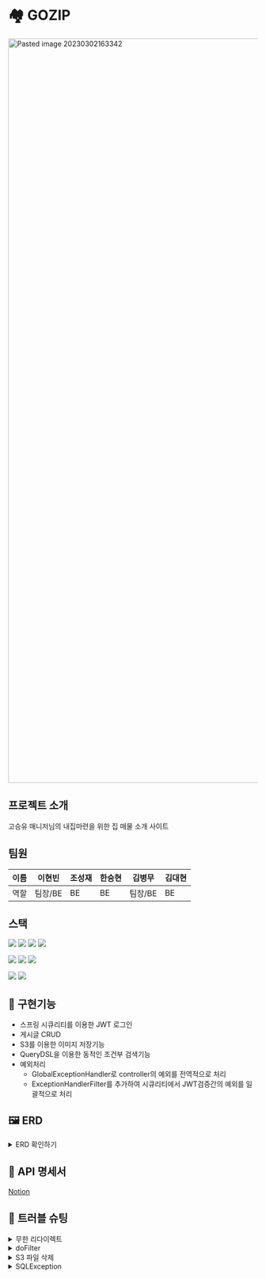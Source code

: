 # 🏘️  GOZIP  
<img width="1502" alt="Pasted image 20230302163342" src="https://user-images.githubusercontent.com/118401337/222367962-8f5f0a43-242b-4db8-b55d-1aedc6d75f01.png">

## 프로젝트 소개  
고승유 매니저님의 내집마련을 위한 집 매물 소개 사이트  

## 팀원 
|이름|이현빈|조성재|한승현|김병무|김대현|  
|--|--|--|--|--|--|
|역할|팀장/BE|BE|BE|팀장/BE|BE|  

## 스택  
<img src="https://img.shields.io/badge/SpringBoot-6DB33F?style=for-the-badge&logo=Spring Boot&logoColor=white">  <img src="https://img.shields.io/badge/SpringSecurity-6DB33F?style=for-the-badge&logo=Spring Security&logoColor=white">  <img src="https://img.shields.io/badge/Gradle-02303A?style=for-the-badge&logo=Gradle&logoColor=white">  <img src="https://img.shields.io/badge/MySQL-4479A1?style=for-the-badge&logo=MySQL&logoColor=white">  

<img src="https://img.shields.io/badge/AmazonRDS-527FFF?style=for-the-badge&logo=Amazon RDS&logoColor=white">  <img src="https://img.shields.io/badge/AmazonEC2-FF9900?style=for-the-badge&logo=Amazon EC2&logoColor=white">  <img src="https://img.shields.io/badge/AmazonS3-569A31?style=for-the-badge&logo=Amazon S3&logoColor=white">   

<img src="https://img.shields.io/badge/GitHub-181717?style=for-the-badge&logo=GitHub&logoColor=white">  <img src="https://img.shields.io/badge/Postman-FF6C37?style=for-the-badge&logo=Postman&logoColor=white">  

## 📌  구현기능 
- 스프링 시큐리티를 이용한 JWT 로그인  
- 게시글 CRUD  
- S3를 이용한 이미지 저장기능  
- QueryDSL을 이용한 동적인 조건부 검색기능  
- 예외처리  
  - GlobalExceptionHandler로 controller의 예외를 전역적으로 처리  
  - ExceptionHandlerFilter를 추가하여 시큐리티에서 JWT검증간의 예외를 일괄적으로 처리  

## 🖼️  ERD  
<details>
<summary>ERD 확인하기</summary>
<div markdown="1">

<img width="720" alt="Pasted image 20230302162030" src="https://user-images.githubusercontent.com/118401337/222367893-2dc3d1f9-bc2c-42f7-b359-352a6a7a8e4b.png">

</div>
</details>

## 📃  API 명세서  
[Notion](https://www.notion.so/7a1a103555b74c8cbe12e3b12eba30ff?v=fb7bfa51c3d44dc8bb90403e3f4a8b3e&pvs=4)

## 📍  트러블 슈팅    
<details>
<summary>무한 리다이렉트</summary>
<div markdown="1">

  - 문제점
    - 로그인 시 POST요청을 보내는데 콘솔에서는 GET요청을 받은 것으로 인식됨
- 원인
    - 검색결과 포스트맨은 서버로부터 리다이렉트 요청이 오면 GET요청을 반환한다는 사실을 알게됨
    - 그래서 그 설정을 끄고 다시 실행해보니 요청이 무한루프에 돌면서 에러 발생
    - `http.formLogin().loginPage("/api/login").permitAll();`
    - 시큐리티에서 위의 코드로 로그인 페이지 설정을 해서 오류가 난 것으로 추측됨
        - 리다이렉트를 요청한것으로 추측
    - 위의 코드를 지워서 문제 해결

</div>
</details>

<details>
<summary>doFilter</summary>
<div markdown="1">

- 문제점
    - 요청을 보내도 요청이 컨트롤러에 도달하지 못함
- 원인
    - 커스텀 시큐리티 필터에서 doFiler(request, response) 메서드를 빼먹어서 컨트롤러까지 요청이 닿지 않은것으로 추정
    - doFilter메서드를 추가해서 문제 해결

</div>
</details>

<details>
<summary>S3 파일 삭제</summary>
<div markdown="1">

- 문제점
    - S3에서 한글로된 파일들만 삭제시 에러 발생
    - 영어로 이름을 변경하려 했으나 알수없는 에러 발생  
- 해결법
    - 브라우저를 사파리에서 크롬으로 변경하니 문제없이 삭제됨

</div>
</details>

<details>
<summary>SQLException</summary>
<div markdown="1">

- 오류명
    - **java.sql.SQLException: Field 'filename' doesn't have a default value**
- 문제점
    - 검색해보니 위 에러의 원인은 크게 두가지였다.
    - 필드에 디폴트 값을 지정하지 않은 경우, 기본키 생성 전략의 세팅 문제
    - 현재 테이블에 filename이라는 컬럼이 존재하지도 않고 id값을 제외하고는 NOT NULL도 없어서 첫번째 경우는 넘어갔다.
    - 기본키 전략을 Identity에서 auto로 변경해봤지만 아무런 변화가 없었다.
    - 혹시 저장하는 이미지의 파일명에 공백이 있어서 문제가 생기나 싶어서 변경해봤지만 변화가 없었다.
- 해결방법
    - DB를 다시 초기화하고 실행해보려고 ddl-auto를 update → create로 변경해서 실행했는데 오류가 해결되었다.
    - 확실치는 않지만 기존에 저장된 값의 기본키가 뒤섞이면서 새로운 데이터를 저장하려는데 기본키의 unique특성이 지켜지지 않아서 생긴 문제라고  추측했다.
    - filename이라는 필드명은 여전히 미지수

</div>
</details>

